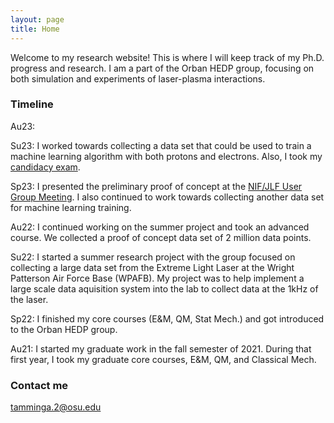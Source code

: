 ```yaml
---
layout: page
title: Home
---
```


Welcome to my research website! This is where I will keep track of my Ph.D. progress and research. I am a part of the Orban HEDP group, focusing on both simulation and experiments of laser-plasma interactions. 

### Timeline

Au23: 

Su23: I worked towards collecting a data set that could be used to train a machine learning algorithm with both protons and electrons. Also, I took my [candidacy exam](https://ntamminga1.github.io/paper-poster/).

Sp23: I presented the preliminary proof of concept at the [NIF/JLF User Group Meeting](https://ntamminga1.github.io/paper-poster/). I also continued to work towards collecting another data set for machine learning training.

Au22: I continued working on the summer project and took an advanced course. We collected a proof of concept data set of 2 million data points.

Su22: I started a summer research project with the group focused on collecting a large data set from the Extreme Light Laser at the Wright Patterson Air Force Base (WPAFB). My project was to help implement a large scale data aquisition system into the lab to collect data at the 1kHz of the laser.

Sp22: I finished my core courses (E&M, QM, Stat Mech.) and got introduced to the Orban HEDP group.

Au21: I started my graduate work in the fall semester of 2021. During that first year, I took my graduate core courses, E&M, QM, and Classical Mech.

### Contact me

[tamminga.2@osu.edu](mailto:tamminga.2@osu.edu)

